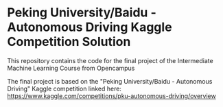 # Peking University/Baidu - Autonomous Driving Kaggle Competition Solution
This repository contains the code for the final project of the Intermediate Machine Learning Course from Opencampus

The final project is based on the "Peking University/Baidu - Autonomous Driving" Kaggle competition linked here: https://www.kaggle.com/competitions/pku-autonomous-driving/overview
